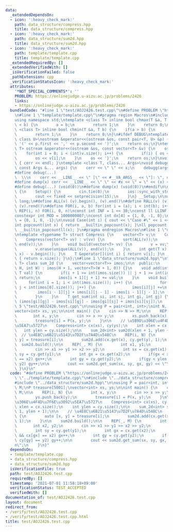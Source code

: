 ```yaml
---
data:
  _extendedDependsOn:
  - icon: ':heavy_check_mark:'
    path: data_structure/compress.hpp
    title: data_structure/compress.hpp
  - icon: ':heavy_check_mark:'
    path: data_structure/sum2d.hpp
    title: data_structure/sum2d.hpp
  - icon: ':heavy_check_mark:'
    path: template/template.cpp
    title: template/template.cpp
  _extendedRequiredBy: []
  _extendedVerifiedWith: []
  _isVerificationFailed: false
  _pathExtension: cpp
  _verificationStatusIcon: ':heavy_check_mark:'
  attributes:
    '*NOT_SPECIAL_COMMENTS*': ''
    PROBLEM: https://onlinejudge.u-aizu.ac.jp/problems/2426
    links:
    - https://onlinejudge.u-aizu.ac.jp/problems/2426
  bundledCode: "#line 1 \"test/AOJ2426.test.cpp\"\n#define PROBLEM \"https://onlinejudge.u-aizu.ac.jp/problems/2426\"\
    \n#line 1 \"template/template.cpp\"\n#pragma region Macros\n#include <bits/stdc++.h>\n\
    using namespace std;\ntemplate <class T> inline bool chmax(T &a, T b) {\n    if(a\
    \ < b) {\n        a = b;\n        return 1;\n    }\n    return 0;\n}\ntemplate\
    \ <class T> inline bool chmin(T &a, T b) {\n    if(a > b) {\n        a = b;\n\
    \        return 1;\n    }\n    return 0;\n}\n#ifdef DEBUG\ntemplate <class T,\
    \ class U>\nostream &operator<<(ostream &os, const pair<T, U> &p) {\n    os <<\
    \ '(' << p.first << ',' << p.second << ')';\n    return os;\n}\ntemplate <class\
    \ T> ostream &operator<<(ostream &os, const vector<T> &v) {\n    os << '{';\n\
    \    for(int i = 0; i < (int)v.size(); i++) {\n        if(i) { os << ','; }\n\
    \        os << v[i];\n    }\n    os << '}';\n    return os;\n}\nvoid debugg()\
    \ { cerr << endl; }\ntemplate <class T, class... Args>\nvoid debugg(const T &x,\
    \ const Args &... args) {\n    cerr << \" \" << x;\n    debugg(args...);\n}\n\
    #define debug(...)                                                           \
    \  \\\n    cerr << __LINE__ << \" [\" << #__VA_ARGS__ << \"]: \", debugg(__VA_ARGS__)\n\
    #define dump(x) cerr << __LINE__ << \" \" << #x << \" = \" << (x) << endl\n#else\n\
    #define debug(...) (void(0))\n#define dump(x) (void(0))\n#endif\n\nstruct Setup\
    \ {\n    Setup() {\n        cin.tie(0);\n        ios::sync_with_stdio(false);\n\
    \        cout << fixed << setprecision(15);\n    }\n} __Setup;\n\nusing ll = long\
    \ long;\n#define ALL(v) (v).begin(), (v).end()\n#define RALL(v) (v).rbegin(),\
    \ (v).rend()\n#define FOR(i, a, b) for(int i = (a); i < int(b); i++)\n#define\
    \ REP(i, n) FOR(i, 0, n)\nconst int INF = 1 << 30;\nconst ll LLINF = 1LL << 60;\n\
    constexpr int MOD = 1000000007;\nconst int dx[4] = {1, 0, -1, 0};\nconst int dy[4]\
    \ = {0, 1, 0, -1};\n\nvoid Case(int i) { cout << \"Case #\" << i << \": \"; }\n\
    int popcount(int x) { return __builtin_popcount(x); }\nll popcount(ll x) { return\
    \ __builtin_popcountll(x); }\n#pragma endregion Macros\n#line 1 \"data_structure/compress.hpp\"\
    \ntemplate <typename T> struct Compress {\n    vector<T> v;\n    Compress() {}\n\
    \    Compress(vector<T> vv) : v(vv) {\n        sort(ALL(v));\n        v.erase(unique(ALL(v)),\
    \ end(v));\n    }\n    void build(vector<T> vv) {\n        v = vv;\n        sort(ALL(v));\n\
    \        v.erase(unique(ALL(v)), end(v));\n    }\n    int get(T x) { return (int)(lower_bound(ALL(v),\
    \ x) - v.begin()); }\n    T &operator[](int i) { return v[i]; }\n    size_t size()\
    \ { return v.size(); }\n};\n#line 1 \"data_structure/sum2d.hpp\"\ntemplate <class\
    \ T> class sum_2d {\n    vector<vector<T>> imos;\n\n  public:\n    sum_2d(int\
    \ H, int W) : imos(H + 1, vector<T>(W + 1, 0)) {}\n    void add(int i, int j,\
    \ T val) {\n        if(i + 1 >= int(imos.size()) || j + 1 >= int(imos[0].size()))\
    \ return;\n        imos[i + 1][j + 1] += val;\n    }\n    void build() {\n   \
    \     for(int i = 1; i < int(imos.size()); i++) {\n            for(int j = 1;\
    \ j < int(imos[0].size()); j++) {\n                imos[i][j] +=\n           \
    \         imos[i - 1][j] + imos[i][j - 1] - imos[i - 1][j - 1];\n            }\n\
    \        }\n    }\n    T get_sum(int si, int sj, int gi, int gj) {\n        return\
    \ (imos[gi][gj] - imos[si][gj] - imos[gi][sj] + imos[si][sj]);\n    }\n};\n#line\
    \ 5 \"test/AOJ2426.test.cpp\"\n\nusing P = pair<int, int>;\nint N, M;\nP treasure[5001];\n\
    vector<int> xs, ys;\n\nint main() {\n    cin >> N >> M;\n\n    REP(i, N) {\n \
    \       int x, y;\n        cin >> x >> y;\n        xs.push_back(x);\n        ys.push_back(y);\n\
    \        treasure[i] = P(x, y);\n    }\n\n    // \u5B9D\u306E\u4F4D\u7F6E\u3092\
    \u5EA7\u5727\n    Compress<int> cx(xs), cy(ys);\n    int xlen = cx.size();\n \
    \   int ylen = cy.size();\n\n    sum_2d<int> sum2d(xlen + 1, ylen + 1);\n\n  \
    \  // \u4E8C\u6B21\u5143\u7D2F\u7A4D\u548C\n    REP(i, N) {\n        auto [x,\
    \ y] = treasure[i];\n        sum2d.add(cx.get(x), cy.get(y), 1);\n    }\n\n  \
    \  sum2d.build();\n\n    REP(_, M) {\n        int x1, y1;\n        int x2, y2;\n\
    \        cin >> x1 >> y1 >> x2 >> y2;\n        int sx = cx.get(x1);\n        int\
    \ sy = cy.get(y1);\n        int gx = cx.get(x2);\n        if(gx < xlen && cx[gx]\
    \ == x2) gx++;\n        int gy = cy.get(y2);\n        if(gy < ylen && cy[gy] ==\
    \ y2) gy++;\n\n        cout << sum2d.get_sum(sx, sy, gx, gy) << \"\\n\";\n   \
    \ }\n}\n"
  code: "#define PROBLEM \"https://onlinejudge.u-aizu.ac.jp/problems/2426\"\n#include\
    \ \"../template/template.cpp\"\n#include \"../data_structure/compress.hpp\"\n\
    #include \"../data_structure/sum2d.hpp\"\n\nusing P = pair<int, int>;\nint N,\
    \ M;\nP treasure[5001];\nvector<int> xs, ys;\n\nint main() {\n    cin >> N >>\
    \ M;\n\n    REP(i, N) {\n        int x, y;\n        cin >> x >> y;\n        xs.push_back(x);\n\
    \        ys.push_back(y);\n        treasure[i] = P(x, y);\n    }\n\n    // \u5B9D\
    \u306E\u4F4D\u7F6E\u3092\u5EA7\u5727\n    Compress<int> cx(xs), cy(ys);\n    int\
    \ xlen = cx.size();\n    int ylen = cy.size();\n\n    sum_2d<int> sum2d(xlen +\
    \ 1, ylen + 1);\n\n    // \u4E8C\u6B21\u5143\u7D2F\u7A4D\u548C\n    REP(i, N)\
    \ {\n        auto [x, y] = treasure[i];\n        sum2d.add(cx.get(x), cy.get(y),\
    \ 1);\n    }\n\n    sum2d.build();\n\n    REP(_, M) {\n        int x1, y1;\n \
    \       int x2, y2;\n        cin >> x1 >> y1 >> x2 >> y2;\n        int sx = cx.get(x1);\n\
    \        int sy = cy.get(y1);\n        int gx = cx.get(x2);\n        if(gx < xlen\
    \ && cx[gx] == x2) gx++;\n        int gy = cy.get(y2);\n        if(gy < ylen &&\
    \ cy[gy] == y2) gy++;\n\n        cout << sum2d.get_sum(sx, sy, gx, gy) << \"\\\
    n\";\n    }\n}"
  dependsOn:
  - template/template.cpp
  - data_structure/compress.hpp
  - data_structure/sum2d.hpp
  isVerificationFile: true
  path: test/AOJ2426.test.cpp
  requiredBy: []
  timestamp: '2021-07-01 11:58:18+09:00'
  verificationStatus: TEST_ACCEPTED
  verifiedWith: []
documentation_of: test/AOJ2426.test.cpp
layout: document
redirect_from:
- /verify/test/AOJ2426.test.cpp
- /verify/test/AOJ2426.test.cpp.html
title: test/AOJ2426.test.cpp
---
```

